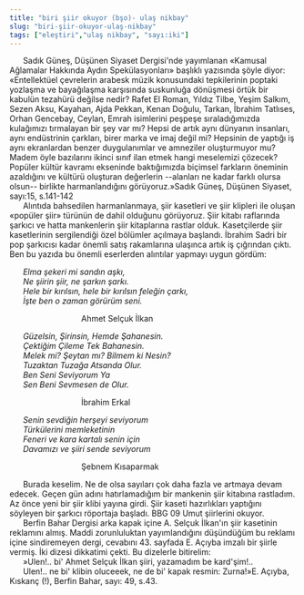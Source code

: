 ```yaml
---
title: "biri şiir okuyor (bşo)- ulaş nikbay" 
slug: "biri-şiir-okuyor-ulaş-nikbay"
tags: ["eleştiri","ulaş nikbay", "sayı:iki"]
---
```


      Sadık Güneş, Düşünen Siyaset Dergisi'nde yayımlanan «Kamusal
Ağlamalar Hakkında Aydın Spekülasyonları» başlıklı yazısında şöyle
diyor: «Entellektüel çevrelerin arabesk müzik konusundaki tepkilerinin
poptaki yozlaşma ve bayağılaşma karşısında suskunluğa dönüşmesi örtük
bir kabulün tezahürü değilse nedir? Rafet El Roman, Yıldız Tilbe, Yeşim
Salkım, Sezen Aksu, Kayahan, Ajda Pekkan, Kenan Doğulu, Tarkan, İbrahim
Tatlıses, Orhan Gencebay, Ceylan, Emrah isimlerini peşpeşe
sıraladığımızda kulağımızı tırmalayan bir şey var mı? Hepsi de artık
aynı dünyanın insanları, aynı endüstrinin çarkları, birer marka ve imaj
değil mi? Hepsinin de yaptığı iş aynı ekranlardan benzer duygulanımlar
ve amneziler oluşturmuyor mu? Madem öyle bazılarını ikinci sınıf ilan
etmek hangi meselemizi çözecek? Popüler kültür kavramı ekseninde
baktığımızda biçimsel farkların öneminin azaldığını ve kültürü oluşturan
değerlerin --alanları ne kadar farklı olursa olsun-- birlikte
harmanlandığını görüyoruz.»Sadık Güneş, Düşünen Siyaset, sayı:15,
s.141-142  
      Alıntıda bahsedilen harmanlanmaya, şiir kasetleri ve şiir klipleri
ile oluşan «popüler şiir» türünün de dahil olduğunu görüyoruz. Şiir
kitabı raflarında şarkıcı ve hatta mankenlerin şiir kitaplarına rastlar
olduk. Kasetçilerde şiir kasetlerinin sergilendiği özel bölümler
açılmaya başlandı. İbrahim Sadri bir pop şarkıcısı kadar önemli satış
rakamlarına ulaşınca artık iş çığrından çıktı. Ben bu yazıda bu önemli
eserlerden alıntılar yapmayı uygun gördüm:

      *Elma şekeri mi sandın aşkı,*  
      *Ne şiirin şiir, ne şarkın şarkı.*  
      *Hele bir kırılsın, hele bir kırılsın feleğin çarkı,*  
      *İşte ben o zaman görürüm seni.*

                                Ahmet Selçuk İlkan

      *Güzelsin, Şirinsin, Hemde Şahanesin.*  
      *Çektiğim Çileme Tek Bahanesin.*  
      *Melek mi? Şeytan mı? Bilmem ki Nesin?*  
      *Tuzaktan Tuzağa Atsanda Olur.*  
      *Ben Seni Seviyorum Ya*  
      *Sen Beni Sevmesen de Olur.*

                                İbrahim Erkal

      *Senin sevdiğin herşeyi seviyorum*  
      *Türkülerini memleketinin*  
      *Feneri ve kara kartalı senin için*  
      *Davamızı ve şiiri sende seviyorum*

                                Şebnem Kısaparmak

      Burada keselim. Ne de olsa sayıları çok daha fazla ve artmaya
devam edecek. Geçen gün adını hatırlamadığım bir mankenin şiir kitabına
rastladım. Az önce yeni bir şiir klibi yayına girdi. Şiir kaseti
hazırlıkları yaptığını söyleyen bir şarkıcı röportaja başladı.
BBG 09 Umut şiirlerini okuyor.  
      Berfin Bahar Dergisi arka kapak içine A. Selçuk İlkan'ın şiir
kasetinin reklamını almış. Maddi zorunluluktan yayımlandığını düşündüğüm
bu reklamı içine sindiremeyen dergi, cevabını 43. sayfada E. Açıyba
imzalı bir şiirle vermiş. İki dizesi dikkatimi çekti. Bu dizelerle
bitirelim:  
      »Ulen!.. bi' Ahmet Selçuk İlkan şiiri, yazamadım be kard'şim!..  
      Ulen!.. ne bi' klibin oluceeek, ne de bi' kapak resmin: Zurna!»E.
Açıyba, Kıskanç (!), Berfin Bahar, sayı: 49, s.43.

